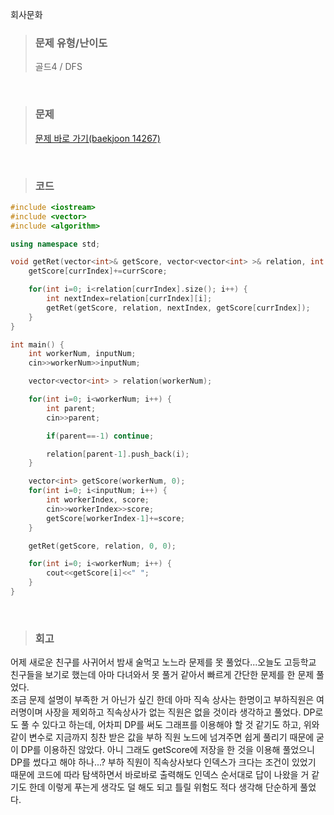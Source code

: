 회사문화

>### 문제 유형/난이도
>골드4 / DFS
<br/>

>### 문제
> <a href="https://www.acmicpc.net/problem/14267">문제 바로 가기(baekjoon 14267)</a>

<br/>

>### 코드
```c++
#include <iostream>
#include <vector>
#include <algorithm>

using namespace std;

void getRet(vector<int>& getScore, vector<vector<int> >& relation, int currIndex, int currScore) {
    getScore[currIndex]+=currScore;

    for(int i=0; i<relation[currIndex].size(); i++) {
        int nextIndex=relation[currIndex][i];
        getRet(getScore, relation, nextIndex, getScore[currIndex]);
    }
} 

int main() {
    int workerNum, inputNum;
    cin>>workerNum>>inputNum;

    vector<vector<int> > relation(workerNum);

    for(int i=0; i<workerNum; i++) {
        int parent;
        cin>>parent;

        if(parent==-1) continue;

        relation[parent-1].push_back(i);
    }

    vector<int> getScore(workerNum, 0);
    for(int i=0; i<inputNum; i++) {
        int workerIndex, score;
        cin>>workerIndex>>score;
        getScore[workerIndex-1]+=score;
    }

    getRet(getScore, relation, 0, 0);

    for(int i=0; i<workerNum; i++) {
        cout<<getScore[i]<<" ";
    }
}
```
<br/>

>### 회고
어제 새로운 친구를 사귀어서 밤새 술먹고 노느라 문제를 못 풀었다...오늘도 고등학교 친구들을 보기로 했는데 아마 다녀와서 못 풀거 같아서 빠르게 간단한 문제를 한 문제 풀었다.  
조금 문제 설명이 부족한 거 아닌가 싶긴 한데 아마 직속 상사는 한명이고 부하직원은 여러명이며 사장을 제외하고 직속상사가 없는 직원은 없을 것이라 생각하고 풀었다. DP로도 풀 수 있다고 하는데, 어차피 DP를 써도 그래프를 이용해야 할 것 같기도 하고, 위와 같이 변수로 지금까지 칭찬 받은 값을 부하 직원 노드에 넘겨주면 쉽게 풀리기 때문에 굳이 DP를 이용하진 않았다. 아니 그래도 getScore에 저장을 한 것을 이용해 풀었으니 DP를 썼다고 해야 하나...? 부하 직원이 직속상사보다 인덱스가 크다는 조건이 있었기 때문에 코드에 따라 탐색하면서 바로바로 출력해도 인덱스 순서대로 답이 나왔을 거 같기도 한데 이렇게 푸는게 생각도 덜 해도 되고 틀릴 위험도 적다 생각해 단순하게 풀었다.  